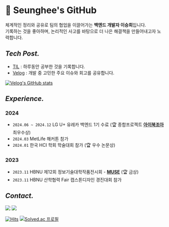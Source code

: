 # 🧸 Seunghee's GitHub

체계적인 정리와 공유로 팀의 협업을 이끌어가는 **백엔드 개발자 이승희**입니다. <br />
기록하는 것을 좋아하며, 논리적인 사고를 바탕으로 더 나은 해결책을 만들어내고자 노력합니다.

## _Tech Post._

- [TIL](https://github.com/leeseunghee00/TIL) : 하루동안 공부한 것을 기록합니다.
- [Velog](https://velog.io/@leeseunghee00/posts) : 개발 중 고민한 주요 이슈와 회고를 공유합니다.

[![Velog's GitHub stats](https://velog-readme-stats.vercel.app/api/list?name=leeseunghee00)](https://velog.io/@leeseunghee00) 

## _Experience._
### 2024

- `2024.06 ~ 2024.12` LG U+ 유레카 백엔드 1기 수료 (🏆 종합프로젝트 [**아이북조아**](https://github.com/ureca-Integrated/backend) 최우수상)
- `2024.03` MetLife 해커톤 참가
- `2024.01` 한국 HCI 학회 학술대회 참가 (🏆 우수 논문상)

### 2023

- `2023.11` HBNU 제12회 정보기술대학작품전시회 - [**MUSE**](https://github.com/leeseunghee00/muse-backend) (🏆 금상)
- `2023.11` HBNU 산학협력 Fair 캡스톤디자인 경진대회 참가

## _Contact._

<a href="mailto:lsh9246@gmail.com"><img src="https://img.shields.io/badge/Gmail-d14836?style=flat-square&logo=Gmail&logoColor=white"/></a>
<a href="https://www.linkedin.com/in/%EC%8A%B9%ED%9D%AC-%EC%9D%B4-6838a72a7/"><img src="https://img.shields.io/badge/LinkedIn-0077B5?style=flat-square&logo=LinkedIn&logoColor=white"/></a>

[![Hits](https://hits.seeyoufarm.com/api/count/incr/badge.svg?url=https%3A%2F%2Fgithub.com%2Fleeseunghee00%2Fhit-counter&count_bg=%23ff7b7b&title_bg=%23555555&icon=github.svg&icon_color=%23FFFFFF&title=Github&edge_flat=false)](https://hits.seeyoufarm.com) [![Solved.ac
프로필](http://mazassumnida.wtf/api/mini/generate_badge?boj=lsh9246)](https://solved.ac/lsh9246)

